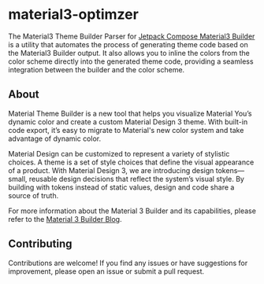 # material3-optimzer

The Material3 Theme Builder Parser for [Jetpack Compose Material3 Builder](https://m3.material.io/theme-builder#/custom) is a utility that automates the process of generating theme code based on the Material3 Builder output. It also allows you to inline the colors from the color scheme directly into the generated theme code, providing a seamless integration between the builder and the color scheme.

## About

Material Theme Builder is a new tool that helps you visualize Material You’s dynamic color and create a custom Material Design 3 theme. With built-in code export, it’s easy to migrate to Material's new color system and take advantage of dynamic color.

Material Design can be customized to represent a variety of stylistic choices. A theme is a set of style choices that define the visual appearance of a product. With Material Design 3, we are introducing design tokens—small, reusable design decisions that reflect the system’s visual style. By building with tokens instead of static values, design and code share a source of truth.

For more information about the Material 3 Builder and its capabilities, please refer to the [Material 3 Builder Blog](https://material.io/blog/material-theme-builder).

## Contributing

Contributions are welcome! If you find any issues or have suggestions for improvement, please open an issue or submit a pull request.
